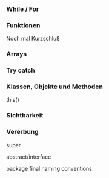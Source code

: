 ### While / For
### Funktionen
Noch mal Kurzschluß
### Arrays
### Try catch
### Klassen, Objekte und Methoden
this()
### Sichtbarkeit
### Vererbung
super

abstract/interface

package
final
naming conventions
